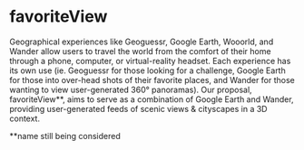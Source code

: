 # favoriteView

 Geographical experiences like Geoguessr, Google Earth, Wooorld, and Wander allow users to travel the world from the comfort of their home through a phone, computer, or virtual-reality headset. Each experience has its own use (ie. Geoguessr for those looking for a challenge, Google Earth for those into over-head shots of their favorite places, and Wander for those wanting to view user-generated 360° panoramas). Our proposal, favoriteView**, aims to serve as a combination of Google Earth and Wander, providing user-generated feeds of scenic views & cityscapes in a 3D context. 

 **name still being considered

